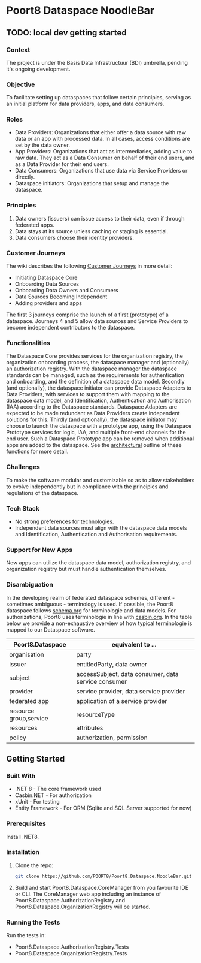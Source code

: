 # Poort8 Dataspace NoodleBar

## TODO: local dev getting started

### Context

The project is under the Basis Data Infrastructuur (BDI) umbrella, pending it's ongoing development.

### Objective

To facilitate setting up dataspaces that follow certain principles, serving as an initial platform for data providers, apps, and data consumers.

### Roles

- Data Providers: Organizations that either offer a data source with raw data or an app with processed data. In all cases, access conditions are set by the data owner.
- App Providers: Organizations that act as intermediaries, adding value to raw data. They act as a Data Consumer on behalf of their end users, and as a Data Provider for their end users.
- Data Consumers: Organizations that use data via Service Providers or directly.
- Dataspace initiators: Organizations that setup and manage the dataspace.

### Principles

1. Data owners (issuers) can issue access to their data, even if through federated apps.
2. Data stays at its source unless caching or staging is essential.
3. Data consumers choose their identity providers.

### Customer Journeys

The wiki describes the following [Customer Journeys](/Poort8.Dataspace.Wiki/customerjourneys.md) in more detail:

- Initiating Dataspace Core
- Onboarding Data Sources
- Onboarding Data Owners and Consumers
- Data Sources Becoming Independent
- Adding providers and apps
  
The first 3 journeys comprise the launch of a first (prototype) of a dataspace. Journeys 4 and 5 allow data sources and Service Providers to become independent contributors to the dataspace.

### Functionalities

The Dataspace Core provides services for the organization registry, the organization onboarding process, the dataspace manager and (optionally) an authorization registry. With the dataspace manager the dataspace standards can be managed, such as the requirements for authentication and onboarding, and the definition of a dataspace data model.
Secondly (and optionally), the dataspace initiator can provide Dataspace Adapters to Data Providers, with services to support them with mapping to the dataspace data model, and Identification, Authentication and Authorisation (IAA) according to the Dataspace standards. Dataspace Adapters are expected to be made redundant as Data Providers create independent solutions for this.
Thirdly (and optionally), the dataspace initiator may choose to launch the dataspace with a prototype app, using the Dataspace Prototype services for logic, IAA, and multiple front-end channels for the end user. Such a Dataspace Prototype app can be removed when additional apps are added to the dataspace.
See the [architectural](/Poort8.Dataspace.Wiki/architecture.md) outline of these functions for more detail.

### Challenges

To make the software modular and customizable so as to allow stakeholders to evolve independently but in compliance with the principles and regulations of the dataspace.

### Tech Stack

- No strong preferences for technologies.
- Independent data sources must align with the dataspace data models and Identification, Authentication and Authorisation requirements.

### Support for New Apps

New apps can utilize the dataspace data model, authorization registry, and organization registry but must handle authentication themselves.

### Disambiguation

In the developing realm of federated dataspace schemes, different - sometimes ambiguous - terminology is used. If possible, the Poort8 dataspace follows [schema.org](https://schema.org) for terminologie and data models. For authorizations, Poort8 uses terminologie in line with [casbin.org](https://casbin.org). In the table below we provide a non-exhaustive overview of how typical terminologie is mapped to our Dataspace software.

| Poort8.Dataspace        | equivalent to ...                                   |
| ----------------------- | --------------------------------------------------- |
| organisation            | party                                               |
| issuer                  | entitledParty, data owner                           |
| subject                 | accessSubject, data consumer, data service consumer |
| provider                | service provider, data service provider             |
| federated app           | application of a service provider                   |
| resource group,service  | resourceType                                        |
| resources               | attributes                                          |
| policy                  | authorization, permission                           |

## Getting Started

### Built With

- .NET 8 - The core framework used
- Casbin.NET - For authorization
- xUnit - For testing
- Entity Framework - For ORM (Sqlite and SQL Server supported for now)

### Prerequisites

Install .NET8.

### Installation

1. Clone the repo:
   ```sh
   git clone https://github.com/POORT8/Poort8.Dataspace.NoodleBar.git
   ```
2. Build and start Poort8.Dataspace.CoreManager from you favourite IDE or CLI. The CoreManager web app including an instance of Poort8.Dataspace.AuthorizationRegistry and Poort8.Dataspace.OrganizationRegistry will be started.

### Running the Tests

Run the tests in:
- Poort8.Dataspace.AuthorizationRegistry.Tests
- Poort8.Dataspace.OrganizationRegistry.Tests
